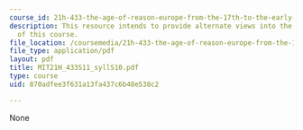 ```yaml
---
course_id: 21h-433-the-age-of-reason-europe-from-the-17th-to-the-early-19th-centuries-spring-2011
description: This resource intends to provide alternate views into the instruction
  of this course.
file_location: /coursemedia/21h-433-the-age-of-reason-europe-from-the-17th-to-the-early-19th-centuries-spring-2011/870adfee3f631a13fa437c6b48e538c2_MIT21H_433S11_syllS10.pdf
file_type: application/pdf
layout: pdf
title: MIT21H_433S11_syllS10.pdf
type: course
uid: 870adfee3f631a13fa437c6b48e538c2

---
```

None